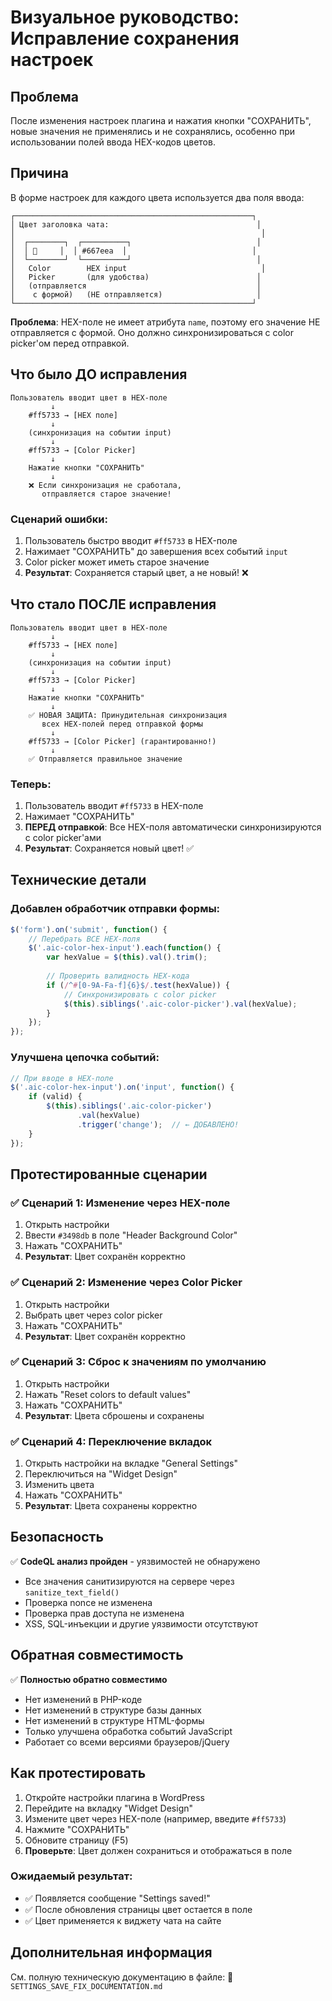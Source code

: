 # Визуальное руководство: Исправление сохранения настроек

## Проблема

После изменения настроек плагина и нажатия кнопки "СОХРАНИТЬ", новые значения не применялись и не сохранялись, особенно при использовании полей ввода HEX-кодов цветов.

## Причина

В форме настроек для каждого цвета используется два поля ввода:

```
┌─────────────────────────────────────────────────────┐
│ Цвет заголовка чата:                                 │
│                                                       │
│  ┌────────┐  ┌──────────┐                            │
│  │ 🎨     │  │ #667eea  │                            │
│  └────────┘  └──────────┘                            │
│   Color        HEX input                              │
│   Picker       (для удобства)                        │
│   (отправляется                                      │
│    с формой)   (НЕ отправляется)                     │
└─────────────────────────────────────────────────────┘
```

**Проблема**: HEX-поле не имеет атрибута `name`, поэтому его значение НЕ отправляется с формой. Оно должно синхронизироваться с color picker'ом перед отправкой.

## Что было ДО исправления

```
Пользователь вводит цвет в HEX-поле
         ↓
    #ff5733 → [HEX поле]
         ↓
    (синхронизация на событии input)
         ↓
    #ff5733 → [Color Picker]
         ↓
    Нажатие кнопки "СОХРАНИТЬ"
         ↓
    ❌ Если синхронизация не сработала,
       отправляется старое значение!
```

### Сценарий ошибки:
1. Пользователь быстро вводит `#ff5733` в HEX-поле
2. Нажимает "СОХРАНИТЬ" до завершения всех событий `input`
3. Color picker может иметь старое значение
4. **Результат**: Сохраняется старый цвет, а не новый! ❌

## Что стало ПОСЛЕ исправления

```
Пользователь вводит цвет в HEX-поле
         ↓
    #ff5733 → [HEX поле]
         ↓
    (синхронизация на событии input)
         ↓
    #ff5733 → [Color Picker]
         ↓
    Нажатие кнопки "СОХРАНИТЬ"
         ↓
    ✅ НОВАЯ ЗАЩИТА: Принудительная синхронизация
       всех HEX-полей перед отправкой формы
         ↓
    #ff5733 → [Color Picker] (гарантированно!)
         ↓
    ✅ Отправляется правильное значение
```

### Теперь:
1. Пользователь вводит `#ff5733` в HEX-поле
2. Нажимает "СОХРАНИТЬ"
3. **ПЕРЕД отправкой**: Все HEX-поля автоматически синхронизируются с color picker'ами
4. **Результат**: Сохраняется новый цвет! ✅

## Технические детали

### Добавлен обработчик отправки формы:

```javascript
$('form').on('submit', function() {
    // Перебрать ВСЕ HEX-поля
    $('.aic-color-hex-input').each(function() {
        var hexValue = $(this).val().trim();
        
        // Проверить валидность HEX-кода
        if (/^#[0-9A-Fa-f]{6}$/.test(hexValue)) {
            // Синхронизировать с color picker
            $(this).siblings('.aic-color-picker').val(hexValue);
        }
    });
});
```

### Улучшена цепочка событий:

```javascript
// При вводе в HEX-поле
$('.aic-color-hex-input').on('input', function() {
    if (valid) {
        $(this).siblings('.aic-color-picker')
               .val(hexValue)
               .trigger('change');  // ← ДОБАВЛЕНО!
    }
});
```

## Протестированные сценарии

### ✅ Сценарий 1: Изменение через HEX-поле
1. Открыть настройки
2. Ввести `#3498db` в поле "Header Background Color"
3. Нажать "СОХРАНИТЬ"
4. **Результат**: Цвет сохранён корректно

### ✅ Сценарий 2: Изменение через Color Picker
1. Открыть настройки
2. Выбрать цвет через color picker
3. Нажать "СОХРАНИТЬ"
4. **Результат**: Цвет сохранён корректно

### ✅ Сценарий 3: Сброс к значениям по умолчанию
1. Открыть настройки
2. Нажать "Reset colors to default values"
3. Нажать "СОХРАНИТЬ"
4. **Результат**: Цвета сброшены и сохранены

### ✅ Сценарий 4: Переключение вкладок
1. Открыть настройки на вкладке "General Settings"
2. Переключиться на "Widget Design"
3. Изменить цвета
4. Нажать "СОХРАНИТЬ"
5. **Результат**: Цвета сохранены корректно

## Безопасность

✅ **CodeQL анализ пройден** - уязвимостей не обнаружено

- Все значения санитизируются на сервере через `sanitize_text_field()`
- Проверка nonce не изменена
- Проверка прав доступа не изменена
- XSS, SQL-инъекции и другие уязвимости отсутствуют

## Обратная совместимость

✅ **Полностью обратно совместимо**

- Нет изменений в PHP-коде
- Нет изменений в структуре базы данных
- Нет изменений в структуре HTML-формы
- Только улучшена обработка событий JavaScript
- Работает со всеми версиями браузеров/jQuery

## Как протестировать

1. Откройте настройки плагина в WordPress
2. Перейдите на вкладку "Widget Design"
3. Измените цвет через HEX-поле (например, введите `#ff5733`)
4. Нажмите "СОХРАНИТЬ"
5. Обновите страницу (F5)
6. **Проверьте**: Цвет должен сохраниться и отображаться в поле

### Ожидаемый результат:
- ✅ Появляется сообщение "Settings saved!"
- ✅ После обновления страницы цвет остается в поле
- ✅ Цвет применяется к виджету чата на сайте

## Дополнительная информация

См. полную техническую документацию в файле:
📄 `SETTINGS_SAVE_FIX_DOCUMENTATION.md`

